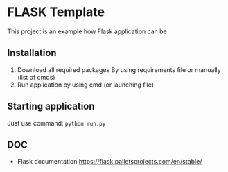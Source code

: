 # FLASK Template

This project is an example how Flask application can be 

## Installation

1. Download all required packages
    By using requirements file
    or manually (list of cmds)
2. Run application by using cmd (or launching file)

## Starting application

Just use command:
```python run.py```

## DOC
* Flask documentation https://flask.palletsprojects.com/en/stable/

